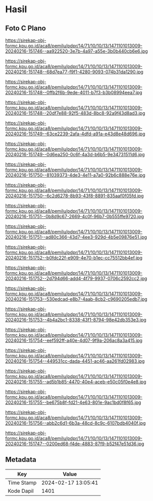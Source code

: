 # Hasil

## Foto C Plano

https://sirekap-obj-formc.kpu.go.id/aca8/pemilu/pdpr/14/71/10/10/13/1471101013009-20240216-151746--aa922520-3e7b-4a97-a55e-3b0b440cb6e6.jpg

https://sirekap-obj-formc.kpu.go.id/aca8/pemilu/pdpr/14/71/10/10/13/1471101013009-20240216-151748--68d7ea77-f9f1-4280-9093-074b31da1290.jpg

https://sirekap-obj-formc.kpu.go.id/aca8/pemilu/pdpr/14/71/10/10/13/1471101013009-20240216-151748--0ffb2f6b-9ede-4011-b7f3-b3b08994eea7.jpg

https://sirekap-obj-formc.kpu.go.id/aca8/pemilu/pdpr/14/71/10/10/13/1471101013009-20240216-151748--20df7e88-92f5-483d-8bc8-92a9f43d8ad3.jpg

https://sirekap-obj-formc.kpu.go.id/aca8/pemilu/pdpr/14/71/10/10/13/1471101013009-20240216-151749--63ce2239-2afa-4dfd-a91a-e43d8e48d696.jpg

https://sirekap-obj-formc.kpu.go.id/aca8/pemilu/pdpr/14/71/10/10/13/1471101013009-20240216-151749--0d6ea250-0c6f-4a3d-b6b5-9e34731511d6.jpg

https://sirekap-obj-formc.kpu.go.id/aca8/pemilu/pdpr/14/71/10/10/13/1471101013009-20240216-151750--81039373-4de3-4e11-a7a0-92b6c888e76e.jpg

https://sirekap-obj-formc.kpu.go.id/aca8/pemilu/pdpr/14/71/10/10/13/1471101013009-20240216-151750--6c2d6278-8b93-43f8-8891-835aaf0f05fd.jpg

https://sirekap-obj-formc.kpu.go.id/aca8/pemilu/pdpr/14/71/10/10/13/1471101013009-20240216-151751--0b8d9c67-2669-4c0f-96b7-0b555ffe9720.jpg

https://sirekap-obj-formc.kpu.go.id/aca8/pemilu/pdpr/14/71/10/10/13/1471101013009-20240216-151751--ad80c366-43d7-4ee3-929d-4b5e09876e51.jpg

https://sirekap-obj-formc.kpu.go.id/aca8/pemilu/pdpr/14/71/10/10/13/1471101013009-20240216-151752--b0fdc22f-e909-4e70-b1ec-cc75512bb4ef.jpg

https://sirekap-obj-formc.kpu.go.id/aca8/pemilu/pdpr/14/71/10/10/13/1471101013009-20240216-151752--2d794d66-add4-4f79-9937-0706c2592cc2.jpg

https://sirekap-obj-formc.kpu.go.id/aca8/pemilu/pdpr/14/71/10/10/13/1471101013009-20240216-151753--530edcad-e8b7-4aab-8cb2-c9690205edb7.jpg

https://sirekap-obj-formc.kpu.go.id/aca8/pemilu/pdpr/14/71/10/10/13/1471101013009-20240216-151753--4b4a2bc1-8338-43f1-8794-98e42db353e3.jpg

https://sirekap-obj-formc.kpu.go.id/aca8/pemilu/pdpr/14/71/10/10/13/1471101013009-20240216-151754--eef592ff-a40e-4d07-9f9a-206ac8a3a415.jpg

https://sirekap-obj-formc.kpu.go.id/aca8/pemilu/pdpr/14/71/10/10/13/1471101013009-20240216-151754--449531cc-dada-4451-ac46-aa261fd02983.jpg

https://sirekap-obj-formc.kpu.go.id/aca8/pemilu/pdpr/14/71/10/10/13/1471101013009-20240216-151755--ad5b1b85-4470-40e4-aceb-e50c05f0e4e8.jpg

https://sirekap-obj-formc.kpu.go.id/aca8/pemilu/pdpr/14/71/10/10/13/1471101013009-20240216-151755--be675b8f-fd21-4e63-801e-9ac1bd0f8f65.jpg

https://sirekap-obj-formc.kpu.go.id/aca8/pemilu/pdpr/14/71/10/10/13/1471101013009-20240216-151756--abb2c6d1-6b3a-48cd-8c9c-6107bdb4040f.jpg

https://sirekap-obj-formc.kpu.go.id/aca8/pemilu/pdpr/14/71/10/10/13/1471101013009-20240216-151747--0200ed68-f4de-4883-87f9-b52f47e51d36.jpg


## Metadata

| Key        | Value               |
| ---------- | ------------------- |
| Time Stamp | 2024-02-17 13:05:41 |
| Kode Dapil | 1401                |



